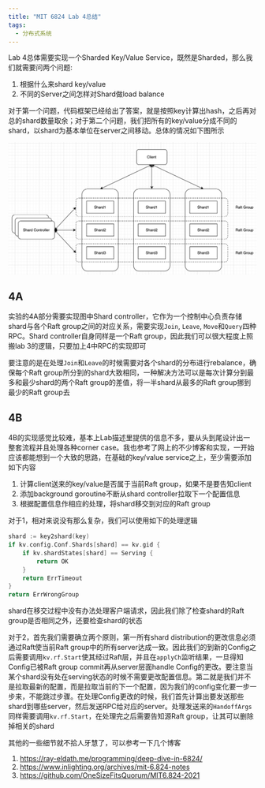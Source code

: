 ```yaml
---
title: "MIT 6824 Lab 4总结"
tags:
  - 分布式系统
---
```


Lab 4总体需要实现一个Sharded Key/Value Service，既然是Sharded，那么我们就需要问两个问题:
1. 根据什么来shard key/value
2. 不同的Server之间怎样对Shard做load balance

对于第一个问题，代码框架已经给出了答案，就是按照key计算出hash，之后再对总的shard数量取余；对于第二个问题，我们把所有的key/value分成不同的shard，以shard为基本单位在server之间移动。总体的情况如下图所示

![figure 1](../assets/images/2022-05-08-6824-lab41.png)


## 4A

实验的4A部分需要实现图中Shard controller，它作为一个控制中心负责存储shard与各个Raft group之间的对应关系，需要实现`Join`, `Leave`, `Move`和`Query`四种RPC。Shard controller自身同样是一个Raft group，因此我们可以很大程度上照搬lab 3的逻辑，只要加上4中RPC的实现即可

要注意的是在处理`Join`和`Leave`的时候需要对各个shard的分布进行rebalance，确保每个Raft group所分到的shard大致相同，一种解决方法可以是每次计算分到最多和最少shard的两个Raft group的差值，将一半shard从最多的Raft group挪到最少的Raft group去

## 4B

4B的实现感觉比较难，基本上Lab描述里提供的信息不多，要从头到尾设计出一整套流程并且处理各种corner case。我也参考了网上的不少博客和实现，一开始应该都能想到一个大致的思路，在基础的key/value service之上，至少需要添加如下内容

1. 计算client送来的key/value是否属于当前Raft group，如果不是要告知client
2. 添加background goroutine不断从shard controller拉取下一个配置信息
3. 根据配置信息作相应的处理，将shard移交到对应的Raft group

对于1，相对来说没有那么复杂，我们可以使用如下的处理逻辑
```go
shard := key2shard(key)
if kv.config.Conf.Shards[shard] == kv.gid {
	if kv.shardStates[shard] == Serving {
		return OK
	}
	return ErrTimeout
}
return ErrWrongGroup
```
shard在移交过程中没有办法处理客户端请求，因此我们除了检查shard的Raft group是否相同之外，还要检查shard的状态

对于2，首先我们需要确立两个原则，第一所有shard distribution的更改信息必须通过Raft使当前Raft group中的所有server达成一致。因此我们的到新的Config之后需要调用`kv.rf.Start`使其经过Raft层，并且在`applyCh`监听结果，一旦得知Config已被Raft group commit再从server层面handle Config的更改。要注意当某个shard没有处在serving状态的时候不需要更改配置信息。第二就是我们并不是拉取最新的配置，而是拉取当前的下一个配置，因为我们的config变化要一步一步来，不能跳过步骤。在处理Config更改的时候，我们首先计算出要发送那些shard到哪些server，然后发送RPC给对应的server。处理发送来的`HandoffArgs`同样需要调用`kv.rf.Start`，在处理完之后需要告知源Raft group，让其可以删除掉相关的shard

其他的一些细节就不拾人牙慧了，可以参考一下几个博客
1. https://ray-eldath.me/programming/deep-dive-in-6824/
2. https://www.inlighting.org/archives/mit-6.824-notes
3. https://github.com/OneSizeFitsQuorum/MIT6.824-2021